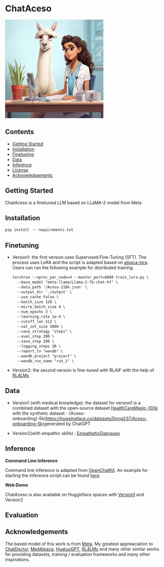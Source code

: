 # ChatAceso

<img src="assets/cover.png" width="320" alt="Aceso" align=center/>

## Contents

- [Getting Started](#getting-started)
- [Installation](#installation)
- [Finetuning](#finetuning)
- [Data](#data)
- [Inference](#inference)
- [License](#license)
- [Acknowledgements](#acknowledgements)

## Getting Started

ChatAceso is a finetuned LLM based on LLaMA-2 model from Meta

## Installation

```bash
pip install -r requirements.txt
```

## Finetuning

- Version1: the first version uses Supervised Fine-Tuning (SFT). The process uses LoRA and the script is adapted based on [alpaca-lora](https://github.com/tloen/alpaca-lora). Users can run the following example for distributed training.

  ```shell
  torchrun --nproc_per_node=4 --master_port=8888 train_lora.py \
    --base_model "meta-llama/Llama-2-7b-chat-hf" \
    --data_path '/Aceso-110k.json' \
    --output_dir './output' \
    --use_cache False \
    --batch_size 128 \
    --micro_batch_size 4 \
    --num_epochs 3 \
    --learning_rate 1e-4 \
    --cutoff_len 512 \
    --val_set_size 5000 \
    --save_strategy "steps" \
    --eval_step 200 \
    --save_step 200 \
    --logging_steps 20 \
    --report_to "wandb" \
    --wandb_project "project" \
    --wandb_run_name "run_1" \
  ```

- Version2: the second version is fine-tuned with RLAIF with the help of [RL4LMs](https://github.com/allenai/RL4LMs)

## Data

- Version1 (with medical knowledge): the dataset for version1 is a combined dataset with the open-source dataset [HealthCareMagic-100k](https://github.com/Kent0n-Li/ChatDoctor#1-chatdoctor-dataset) with the synthetic dataset - [Aceso-onboarding]-5k(https://huggingface.co/datasets/Dong237/Aceso-onboarding-5k)generated by ChatGPT

- Version2(with empathic skills) : [EmpatheticDialogues](https://huggingface.co/datasets/empathetic_dialogues)

## Inference

**Command Line Inference**

Command line inference is adapted from [OpenChatKit](https://github.com/togethercomputer/OpenChatKit/tree/main/inference). An example for starting the inference script can be found [here](https://github.com/Dong237/ChatAceso/tree/main/inference#inferencing)

**Web Demo**

ChatAceso is also available on Hugginface spaces with [Version1](https://huggingface.co/spaces/Dong237/ChatAceso-version1) and Version2

## Evaluation

## Acknowledgements
The based model of this work is from [Meta](https://ai.meta.com/llama/). My greatest appreaciation to [ChatDoctor](https://github.com/Kent0n-Li/ChatDoctor), [MedAlpaca](https://github.com/kbressem/medAlpaca), [HuatuoGPT](https://github.com/FreedomIntelligence/HuatuoGPT), [RL4LMs](https://github.com/allenai/RL4LMs) and many other similar works for providing datasets, training / evaluation frameworks and many other inspirations. 
